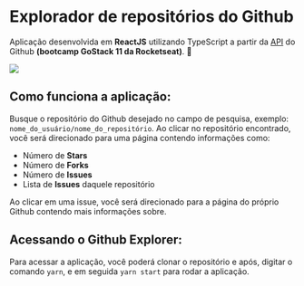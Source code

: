 # Explorador de repositórios do Github
Aplicação desenvolvida em **ReactJS** utilizando TypeScript a partir da [API](https://api.github.com/) do Github **(bootcamp GoStack 11 da Rocketseat)**. 🚀

![](https://media3.giphy.com/media/LOok0bEhtfHQ5W9exh/giphy.gif)

## Como funciona a aplicação: 
Busque o repositório do Github desejado no campo de pesquisa, exemplo: `nome_do_usuário/nome_do_repositório`. Ao clicar no repositório encontrado, você será direcionado para uma página contendo informações como:
* Número de **Stars**
* Número de **Forks**
* Número de **Issues**
* Lista de **Issues** daquele repositório 

Ao clicar em uma issue, você será direcionado para a página do próprio Github contendo mais informações sobre.

## Acessando o Github Explorer:
Para acessar a aplicação, você poderá clonar o repositório e após, digitar o comando `yarn`, e em seguida `yarn start` para rodar a aplicação. 
